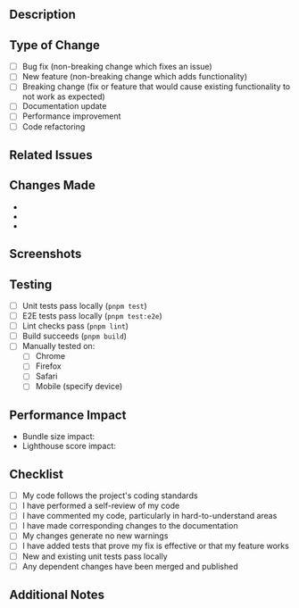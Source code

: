 ## Description
<!-- Provide a brief description of the changes in this PR -->

## Type of Change
<!-- Mark the relevant option with an "x" -->

- [ ] Bug fix (non-breaking change which fixes an issue)
- [ ] New feature (non-breaking change which adds functionality)
- [ ] Breaking change (fix or feature that would cause existing functionality to not work as expected)
- [ ] Documentation update
- [ ] Performance improvement
- [ ] Code refactoring

## Related Issues
<!-- Link to related issues: Fixes #123, Closes #456 -->

## Changes Made
<!-- List the specific changes made in this PR -->

- 
- 
- 

## Screenshots
<!-- If applicable, add screenshots to help explain your changes -->

## Testing
<!-- Describe the tests you ran to verify your changes -->

- [ ] Unit tests pass locally (`pnpm test`)
- [ ] E2E tests pass locally (`pnpm test:e2e`)
- [ ] Lint checks pass (`pnpm lint`)
- [ ] Build succeeds (`pnpm build`)
- [ ] Manually tested on:
  - [ ] Chrome
  - [ ] Firefox
  - [ ] Safari
  - [ ] Mobile (specify device)

## Performance Impact
<!-- Describe any performance implications of your changes -->

- Bundle size impact: 
- Lighthouse score impact: 

## Checklist
<!-- Mark completed items with an "x" -->

- [ ] My code follows the project's coding standards
- [ ] I have performed a self-review of my code
- [ ] I have commented my code, particularly in hard-to-understand areas
- [ ] I have made corresponding changes to the documentation
- [ ] My changes generate no new warnings
- [ ] I have added tests that prove my fix is effective or that my feature works
- [ ] New and existing unit tests pass locally
- [ ] Any dependent changes have been merged and published

## Additional Notes
<!-- Add any additional notes, concerns, or discussion points -->